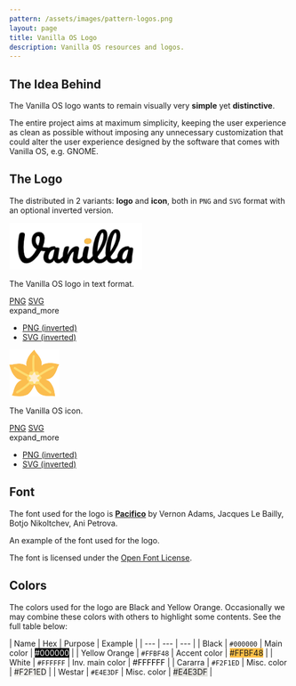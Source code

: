 ```yaml
---
pattern: /assets/images/pattern-logos.png
layout: page
title: Vanilla OS Logo
description: Vanilla OS resources and logos.
---
```


## The Idea Behind
The Vanilla OS logo wants to remain visually very **simple** yet **distinctive**.

The entire project aims at maximum simplicity, keeping the user experience as clean as possible without imposing any unnecessary customization that could alter the user experience designed by the software that comes with Vanilla OS, e.g. GNOME.

## The Logo
The distributed in 2 variants: **logo** and **icon**, both in `PNG` and `SVG` format with an optional inverted version.

<div class="hero hero-center">
    <div class="container hero-wrapper">
        <div class="cards">
            <div class="card">
                <img src="/assets/images/vanilla-logo.png" height="84" alt="Vanilla OS Logo Text" />
                <br />
                <p>The Vanilla OS logo in text format.</p>
                <span class="button button-container">
                    <a href="/assets/images/vanilla-logo.png" class="button">PNG</a>
                    <a href="/assets/images/vanilla-logo.svg" class="button">SVG</a>
                    <div class="button-dropdown">
                        <span class="material-icons-outlined">expand_more</span>
                        <ul>
                            <li><a href="/assets/images/vanilla-logo-inverted.png">PNG (inverted)</a></li>
                            <li><a href="/assets/images/vanilla-logo-inverted.svg">SVG (inverted)</a></li>
                        </ul>
                    </div>
                </span>
            </div>
            <div class="card">
                <img src="/assets/images/vanilla-icon.svg" height="84" alt="Vanilla OS Icon" />
                <br />
                <p>The Vanilla OS icon.</p>
                <span class="button button-container">
                    <a href="/assets/images/vanilla-logo.png" class="button">PNG</a>
                    <a href="/assets/images/vanilla-logo.svg" class="button">SVG</a>
                    <div class="button-dropdown">
                        <span class="material-icons-outlined">expand_more</span>
                        <ul>
                            <li><a href="/assets/images/vanilla-logo-inverted.png">PNG (inverted)</a></li>
                            <li><a href="/assets/images/vanilla-logo-inverted.svg">SVG (inverted)</a></li>
                        </ul>
                    </div>
                </span>
            </div>
        </div>
    </div>
</div>

## Font
The font used for the logo is [**Pacifico**](https://fonts.google.com/specimen/Pacifico) by Vernon Adams, Jacques Le Bailly, Botjo Nikoltchev, Ani Petrova.

<span class="font-demo font-pacifico">An example of the font used for the logo.</span>

The font is licensed under the [Open Font License](https://scripts.sil.org/cms/scripts/page.php?site_id=nrsi&id=OFL).

## Colors
The colors used for the logo are Black and Yellow Orange. Occasionally we may combine these colors with others to highlight some contents. See the full table below:

| Name | Hex | Purpose | Example |
| --- | --- | --- |
| Black | `#000000` | Main color | <span class="color-demo" style="background-color: #000000; color: #FFFFFF">#000000</span> |
| Yellow Orange | `#FFBF48` | Accent color | <span class="color-demo" style="background-color: #FFBF48">#FFBF48</span> |
| White | `#FFFFFF` | Inv. main color | <span class="color-demo" style="background-color: #FFFFFF; color: #000000">#FFFFFF</span> |
| Cararra | `#F2F1ED` | Misc. color | <span class="color-demo" style="background-color: #F2F1ED">#F2F1ED</span> |
| Westar | `#E4E3DF` | Misc. color | <span class="color-demo" style="background-color: #E4E3DF">#E4E3DF</span> |
